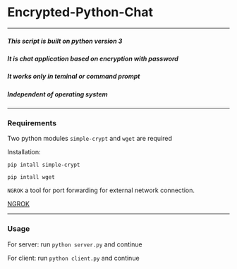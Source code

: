 # Encrypted-Python-Chat
---
##### This script is built on python version 3
##### It is chat application based on encryption with password
##### It works only in teminal or command prompt
##### Independent of operating system
---
### Requirements
Two python modules `simple-crypt` and `wget` are required

Installation:

  `pip intall simple-crypt`
  
  `pip intall wget`
  
`NGROK` a tool for port forwarding for external network connection.

[NGROK](https://ngrok.com)

---
### Usage

For server: run `python server.py` and continue

For client: run `python client.py` and continue
